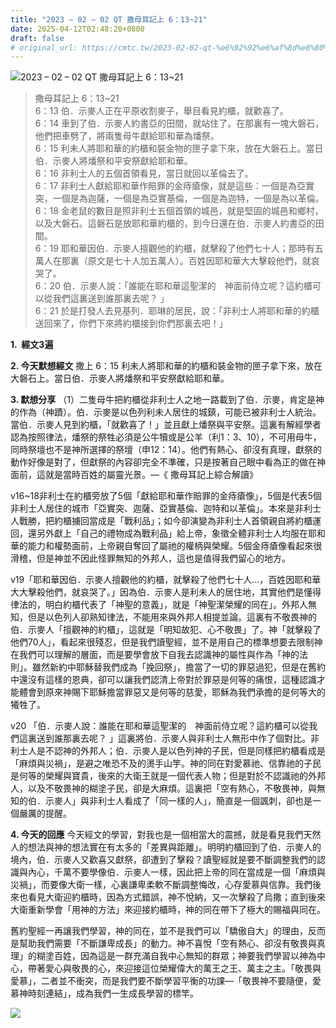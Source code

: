 ```yaml
---
title: "2023 – 02 – 02 QT 撒母耳記上 6：13~21"
date: 2025-04-12T02:48:20+0800
draft: false
# original_url: https://cmtc.tw/2023-02-02-qt-%e6%92%92%e6%af%8d%e8%80%b3%e8%a8%98%e4%b8%8a-6%ef%bc%9a1321
---
```


![2023 – 02 – 02 QT  撒母耳記上 6：13\~21](/images/qt.jpg  "2023 – 02 – 02 QT  撒母耳記上 6：13\~21")

> 撒母耳記上 6：13\~21  
> 6：13 伯．示麥人正在平原收割麥子，舉目看見約櫃，就歡喜了。  
> 6：14 車到了伯．示麥人約書亞的田間，就站住了。在那裏有一塊大磐石，他們把車劈了，將兩隻母牛獻給耶和華為燔祭。  
> 6：15 利未人將耶和華的約櫃和裝金物的匣子拿下來，放在大磐石上。當日伯．示麥人將燔祭和平安祭獻給耶和華。  
> 6：16 非利士人的五個首領看見，當日就回以革倫去了。  
> 6：17 非利士人獻給耶和華作賠罪的金痔瘡像，就是這些：一個是為亞實突，一個是為迦薩，一個是為亞實基倫，一個是為迦特，一個是為以革倫。  
> 6：18 金老鼠的數目是照非利士五個首領的城邑，就是堅固的城邑和鄉村，以及大磐石。這磐石是放耶和華約櫃的，到今日還在伯．示麥人約書亞的田間。  
> 6：19 耶和華因伯．示麥人擅觀他的約櫃，就擊殺了他們七十人；那時有五萬人在那裏（原文是七十人加五萬人）。百姓因耶和華大大擊殺他們，就哀哭了。  
> 6：20 伯．示麥人說：「誰能在耶和華這聖潔的　神面前侍立呢？這約櫃可以從我們這裏送到誰那裏去呢？ 」  
> 6：21 於是打發人去見基列．耶琳的居民，說：「非利士人將耶和華的約櫃送回來了，你們下來將約櫃接到你們那裏去吧！」

**1.  經文3遍**

**2. 今天默想經文**
撒上 6：15 利未人將耶和華的約櫃和裝金物的匣子拿下來，放在大磐石上。當日伯．示麥人將燔祭和平安祭獻給耶和華。

**3. 默想分享**
（1）二隻母牛把約櫃從非利士人之地一路載到了伯．示麥，肯定是神的作為（神蹟）。伯．示麥是以色列利未人居住的城鎮，可能已被非利士人統治。當伯．示麥人見到約櫃，「就歡喜了！」並且獻上燔祭與平安祭。這裏有解經學者認為按照律法，燔祭的祭牲必須是公牛犢或是公羊（利1：3、10），不可用母牛，同時祭壇也不是神所選擇的祭壇（申12：14）。他們有熱心、卻沒有真理，獻祭的動作好像是對了，但獻祭的內容卻完全不準確，只是按著自己眼中看為正的做在神面前，這就是當時百姓的屬靈光景。—《 撒母耳記上綜合解讀》

v16\~18非利士在約櫃旁放了5個「獻給耶和華作賠罪的金痔瘡像」，5個是代表5個非利士人居住的城市「亞實突、迦薩、亞實基倫、迦特和以革倫」。本來是非利士人戰勝，把約櫃擄回當成是「戰利品」；如今卻演變為非利士人首領親自將約櫃運回，還另外獻上「自己的禮物成為戰利品」給上帝，象徵全體非利士人均服在耶和華的能力和權勢面前，上帝親自奪回了屬祂的權柄與榮耀。5個金痔瘡像看起來很滑稽，但是神並不因此怪罪無知的外邦人，這也是值得我們留心的地方。

v19「耶和華因伯．示麥人擅觀他的約櫃，就擊殺了他們七十人…，百姓因耶和華大大擊殺他們，就哀哭了。」因為伯．示麥人是利未人的居住地，其實他們是懂得律法的，明白約櫃代表了「神聖的意義」，就是「神聖潔榮耀的同在」。外邦人無知，但是以色列人卻熟知律法，不能用來與外邦人相提並論。這裏有不敬畏神的伯．示麥人「擅觀神的約櫃」，這就是「明知故犯、心不敬畏」了。神「就擊殺了他們70人」，看起來很殘忍，但是我們讀聖經，並不是用自己的標準想要去限制神在我們可以理解的層面，而是要學會放下自我去認識神的屬性與作為「神的法則」。雖然新約中耶穌替我們成為「挽回祭」，擔當了一切的罪惡過犯，但是在舊約中還沒有這樣的恩典，卻可以讓我們認清上帝對於罪惡是何等的痛恨，這種認識才能體會到原來神賜下耶穌擔當罪惡又是何等的慈愛，耶穌為我們承擔的是何等大的犧牲了。

v20 「伯．示麥人說：誰能在耶和華這聖潔的　神面前侍立呢？這約櫃可以從我們這裏送到誰那裏去呢？ 」這裏將伯．示麥人與非利士人無形中作了個對比。非利士人是不認神的外邦人；伯．示麥人是以色列神的子民，但是同樣把約櫃看成是「麻煩與災禍」，是避之唯恐不及的燙手山竽。神的同在對愛慕祂、信靠祂的子民是何等的榮耀與寶貴，後來的大衛王就是一個代表人物；但是對於不認識祂的外邦人，以及不敬畏神的糊塗子民，卻是大麻煩。這裏把「空有熱心，不敬畏神，與無知的伯．示麥人」與非利士人看成了「同一樣的人」，簡直是一個諷刺，卻也是一個嚴厲的提醒。

**4. 今天的回應**
今天經文的學習，對我也是一個相當大的震撼，就是看見我們天然人的想法與神的想法實在有太多的「差異與距離」。明明約櫃回到了伯．示麥人的境內，伯．示麥人又歡喜又獻祭，卻遭到了擊殺？讀聖經就是要不斷調整我們的認識與內心，千萬不要學像伯．示麥人一樣，因此把上帝的同在當成是一個「麻煩與災禍」，而要像大衛一樣，心裏謙卑柔軟不斷調整悔改，心存愛慕與信靠。我們後來也看見大衛迎約櫃時，因為方式錯誤，神不悅納，又一次擊殺了烏撒；直到後來大衛重新學會「用神的方法」來迎接約櫃時，神的同在帶下了極大的賜福與同在。

舊約聖經一再讓我們學習，神的同在，並不是我們可以「驕傲自大」的理由，反而是幫助我們需要「不斷謙卑成長」的動力。神不喜悅「空有熱心、卻沒有敬畏與真理」的糊塗百姓，因為這是一群充滿自我中心無知的群眾；神要我們學習以神為中心，帶著愛心與敬畏的心，來迎接這位榮耀偉大的萬王之王、萬主之主。「敬畏與愛慕」，二者並不衝突，而是我們要不斷學習平衡的功課—「敬畏神不要隨便，愛慕神時刻連結」，成為我們一生成長學習的標竿。

![](/images/tel-beit-shemesh-1.jpg)
